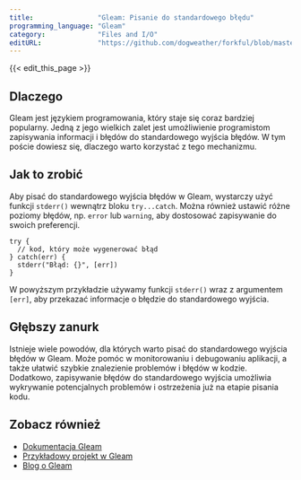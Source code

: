 ```yaml
---
title:                "Gleam: Pisanie do standardowego błędu"
programming_language: "Gleam"
category:             "Files and I/O"
editURL:              "https://github.com/dogweather/forkful/blob/master/content/pl/gleam/writing-to-standard-error.md"
---
```


{{< edit_this_page >}}

## Dlaczego

Gleam jest językiem programowania, który staje się coraz bardziej popularny. Jedną z jego wielkich zalet jest umożliwienie programistom zapisywania informacji i błędów do standardowego wyjścia błędów. W tym poście dowiesz się, dlaczego warto korzystać z tego mechanizmu.

## Jak to zrobić

Aby pisać do standardowego wyjścia błędów w Gleam, wystarczy użyć funkcji `stderr()` wewnątrz bloku `try...catch`. Można również ustawić różne poziomy błędów, np. `error` lub `warning`, aby dostosować zapisywanie do swoich preferencji.

```Gleam
try {
  // kod, który może wygenerować błąd
} catch(err) {
  stderr("Błąd: {}", [err])
}
```

W powyższym przykładzie używamy funkcji `stderr()` wraz z argumentem `[err]`, aby przekazać informacje o błędzie do standardowego wyjścia.

## Głębszy zanurk

Istnieje wiele powodów, dla których warto pisać do standardowego wyjścia błędów w Gleam. Może pomóc w monitorowaniu i debugowaniu aplikacji, a także ułatwić szybkie znalezienie problemów i błędów w kodzie. Dodatkowo, zapisywanie błędów do standardowego wyjścia umożliwia wykrywanie potencjalnych problemów i ostrzeżenia już na etapie pisania kodu.

## Zobacz również

- [Dokumentacja Gleam](https://gleam.run)
- [Przykładowy projekt w Gleam](https://github.com/gleam-lang/gleam_stdlib)
- [Blog o Gleam](https://gleam-lang.org/blog/)